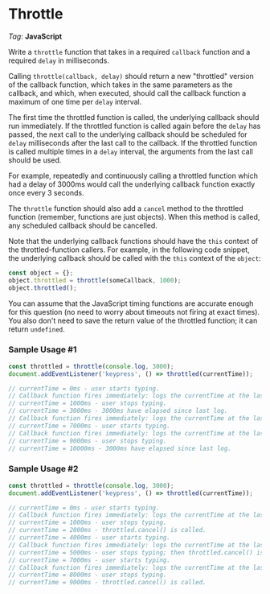 # Throttle

_Tag_: **JavaScript**

Write a `throttle` function that takes in a required `callback` function and a required `delay` in milliseconds.

Calling `throttle(callback, delay)` should return a new "throttled" version of the callback function, which takes in the same parameters as the callback, and which, when executed, should call the callback function a maximum of one time per `delay` interval.

The first time the throttled function is called, the underlying callback should run immediately. If the throttled function is called again before the `delay` has passed, the next call to the underlying callback should be scheduled for `delay` milliseconds after the last call to the callback. If the throttled function is called multiple times in a `delay` interval, the arguments from the last call should be used.

For example, repeatedly and continuously calling a throttled function which had a delay of 3000ms would call the underlying callback function exactly once every 3 seconds.

The `throttle` function should also add a `cancel` method to the throttled function (remember, functions are just objects). When this method is called, any scheduled callback should be cancelled.

Note that the underlying callback functions should have the `this` context of the throttled-function callers. For example, in the following code snippet, the underlying callback should be called with the `this` context of the `object`:

```javascript
const object = {};
object.throttled = throttle(someCallback, 1000);
object.throttled();
```

You can assume that the JavaScript timing functions are accurate enough for this question (no need to worry about timeouts not firing at exact times). You also don't need to save the return value of the throttled function; it can return `undefined`.

### Sample Usage #1

```javascript
const throttled = throttle(console.log, 3000);
document.addEventListener('keypress', () => throttled(currentTime));

// currentTime = 0ms - user starts typing.
// Callback function fires immediately: logs the currentTime at the last keypress, which was 0ms.
// currentTime = 1000ms - user stops typing.
// currentTime = 3000ms - 3000ms have elapsed since last log.
// Callback function fires immediately: logs the currentTime at the last keypress, which was 1000ms.
// currentTime = 7000ms - user starts typing.
// Callback function fires immediately: logs the currentTime at the last keypress, which was 7000ms.
// currentTime = 9000ms - user stops typing.
// currentTime = 10000ms - 3000ms have elapsed since last log.
```

### Sample Usage #2

```javascript
const throttled = throttle(console.log, 3000);
document.addEventListener('keypress', () => throttled(currentTime));

// currentTime = 0ms - user starts typing.
// Callback function fires immediately: logs the currentTime at the last keypress, which was 0ms.
// currentTime = 1000ms - user stops typing.
// currentTime = 2000ms - throttled.cancel() is called.
// currentTime = 4000ms - user starts typing.
// Callback function fires immediately: logs the currentTime at the last keypress, which was 4000ms.
// currentTime = 5000ms - user stops typing; then throttled.cancel() is called.
// currentTime = 7000ms - user starts typing.
// Callback function fires immediately: logs the currentTime at the last keypress, which was 7000ms.
// currentTime = 8000ms - user stops typing.
// currentTime = 9000ms - throttled.cancel() is called.
```

